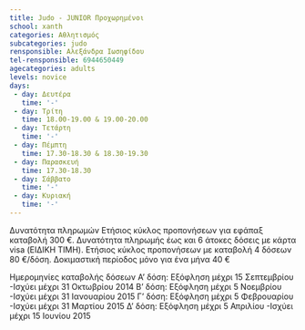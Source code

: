 ```yaml
---
title: Judo - JUNIOR Προχωρημένοι
school: xanth
categories: Αθλητισμός
subcategories: judo
rensponsible: Αλεξάνδρα Ιωσηφίδου
tel-rensponsible: 6944650449
agecategories: adults
levels: novice
days:
 - day: Δευτέρα
   time: '-'
 - day: Τρίτη
   time: 18.00-19.00 & 19.00-20.00
 - day: Τετάρτη
   time: '-'
 - day: Πέμπτη
   time: 17.30-18.30 & 18.30-19.30
 - day: Παρασκευή
   time: 17.30-18.30
 - day: Σάββατο
   time: '-'
 - day: Κυριακή
   time: '-'
---
```


Δυνατότητα πληρωμών
Ετήσιος κύκλος προπονήσεων για εφάπαξ καταβολή 300 €. 
Δυνατότητα πληρωμής έως και 6 άτοκες δόσεις με κάρτα visa (ΕΙΔΙΚΗ ΤΙΜΗ). 
Ετήσιος κύκλος προπονήσεων με καταβολή 4 δόσεων 80 €/δόση. 
Δοκιμαστική περίοδος μόνο για ένα μήνα 40 €

Ημερομηνίες καταβολής δόσεων
A’ δόση: Εξόφληση μέχρι 15 Σεπτεμβρίου -Ισχύει μέχρι 31 Οκτωβρίου 2014
Β’ δόση: Εξόφληση μέχρι 5 Νοεμβρίου -Ισχύει μέχρι 31 Ιανουαρίου 2015
Γ’ δόση: Εξόφληση μέχρι 5 Φεβρουαρίου -Ισχύει μέχρι 31 Μαρτίου 2015
Δ’ δόση: Εξόφληση μέχρι 5 Απριλίου -Ισχύει μέχρι 15 Ιουνίου 2015